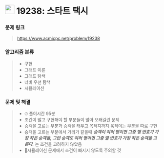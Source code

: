 # <img src="https://d2gd6pc034wcta.cloudfront.net/tier/12.svg" width="30">  19238: 스타트 택시

### 문제 링크

> https://www.acmicpc.net/problem/19238



### 알고리즘 분류

>- 구현
>- 그래프 이론
>- 그래프 탐색
>- 너비 우선 탐색
>- 시뮬레이션



### 문제 및 해결

>- ⏱ 풀이시간 95분
>- 조건이 많고 구현해야 할 부분들이 많아 오래걸린 문제
>- 승객을 고르는 부분과 승객을 태우고 목적지까지 움직이는 부분을 따로 구현
>- 승객을 고르는 부분에서 거리가 같을때  ***승객이 여러 명이면 그중 행 번호가 가장 작은 승객을, 그런 승객도 여러 명이면 그중 열 번호가 가장 작은 승객을 고른다.*** 는 조건을 고려하지 않았음
>- 📌시뮬레이션 문제에서 조건이 빠지지 않도록 주의할 것

